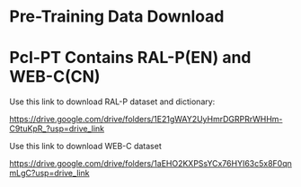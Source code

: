 # Pre-Training Data Download

# Pcl-PT Contains RAL-P(EN) and WEB-C(CN)

Use this link to download RAL-P dataset and dictionary:

https://drive.google.com/drive/folders/1E21gWAY2UyHmrDGRPRrWHHm-C9tuKpR_?usp=drive_link

Use this link to download WEB-C dataset 

https://drive.google.com/drive/folders/1aEHO2KXPSsYCx76HYI63c5x8F0qnmLgC?usp=drive_link

